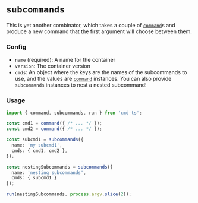 # `subcommands`

This is yet another combinator, which takes a couple of [`command`](./command.md)s and produce a new command that the first argument will choose between them.

### Config

* `name` (required): A name for the container
* `version`: The container version
* `cmds`: An object where the keys are the names of the subcommands to use, and the values are [`command`](./command.md) instances. You can also provide `subcommands` instances to nest a nested subcommand!

### Usage

```ts
import { command, subcommands, run } from 'cmd-ts';

const cmd1 = command({ /* ... */ });
const cmd2 = command({ /* ... */ });

const subcmd1 = subcommands({
  name: 'my subcmd1',
  cmds: { cmd1, cmd2 },
});

const nestingSubcommands = subcommands({
  name: 'nesting subcommands',
  cmds: { subcmd1 }
});

run(nestingSubcommands, process.argv.slice(2));
```
